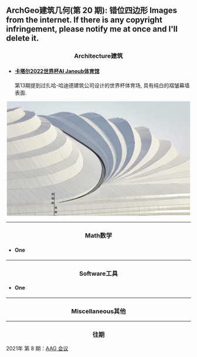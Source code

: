 ArchGeo建筑几何(第 20 期): 错位四边形
Images from the internet. If there is any copyright infringement, please notify me at once and I'll delete it.
------

<center> <h3>Architecture建筑</h3> </center>


- #### [卡塔尔2022世界杯Al Janoub体育馆](https://www.archdaily.cn/cn/974818/qia-ta-er-2022nian-guo-ji-zu-lian-shi-jie-bei-ji-jiang-ju-ban-zu-qiu-chang-she-ji-xiang-mu-he-ji)

  第13期提到过扎哈-哈迪德建筑公司设计的世界杯体育场, 具有纯白的褶皱幕墙表面.

<p align="center">
  <img src="https://raw.githubusercontent.com/WWmore/ArchGeo/main/asset/2022-1/katar.png" width="500" />
</p>

------
<center> <h3>Math数学</h3> </center>

- #### One



------


<center> <h3>Software工具</h3> </center>

- #### One



------

<center> <h3>Miscellaneous其他</h3> </center>

------

<center> <h3>往期</h3> </center>

2021年 第 8 期：[AAG 会议](https://www.huiwang.me/blog/2021/issue8/)
